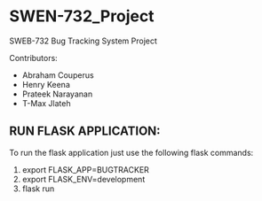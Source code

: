 # SWEN-732_Project
SWEB-732 Bug Tracking System Project

Contributors:
- Abraham Couperus
- Henry Keena
- Prateek Narayanan
- T-Max Jlateh

## RUN FLASK APPLICATION: ##

To run the flask application just use the following flask commands:

1. export FLASK_APP=BUGTRACKER
2. export FLASK_ENV=development
3. flask run